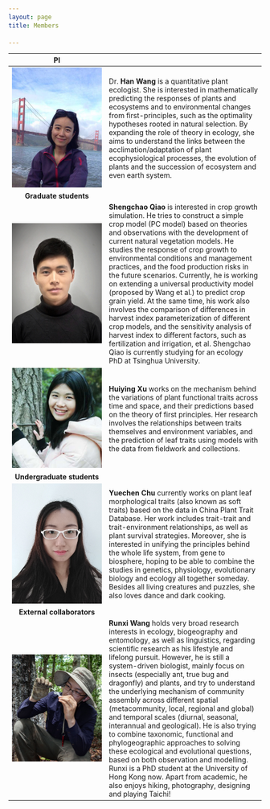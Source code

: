 ```yaml
---
layout: page
title: Members

---
```


|                    PI                    |                                          |
| :--------------------------------------: | :--------------------------------------- |
| ![wang](https://raw.githubusercontent.com/LPICEA/lpicea.github.io/master/screenshots/wanghan.jpeg) | Dr. **Han Wang** is a quantitative plant ecologist. She is interested in mathematically predicting the responses of plants and ecosystems and to environmental changes from first-principles, such as the optimality hypotheses rooted in natural selection. By expanding the role of theory in ecology, she aims to understand the links between the acclimation/adaptation of plant ecophysiological processes, the evolution of plants and the succession of ecosystem and even earth system. |
|        **Graduate&nbsp;students**        |                                          |
| ![Qiao](https://raw.githubusercontent.com/LPICEA/lpicea.github.io/master/screenshots/Qiao.png) | **Shengchao Qiao** is interested in crop growth simulation. He tries to construct a simple crop model (PC model) based on theories and observations with the development of current natural vegetation models. He studies the response of crop growth to environmental conditions and management practices, and the food production risks in the future scenarios. Currently, he is working on extending a universal productivity model (proposed by Wang et al.) to predict crop grain yield. At the same time, his work also involves the comparison of differences in harvest index parameterization of different crop models, and the sensitivity analysis of harvest index to different factors, such as fertilization and irrigation, et al. Shengchao Qiao is currently studying for an ecology PhD at Tsinghua University. |
| ![xu](https://raw.githubusercontent.com/LPICEA/lpicea.github.io/master/screenshots/xu.jpeg) | **Huiying Xu** works on the mechanism behind the variations of plant functional traits across time and space, and their predictions based on the theory of first principles. Her research involves the relationships between traits themselves and environment variables, and the prediction of leaf traits using models with the data from fieldwork and collections. |
|     **Undergraduate&nbsp;students**      |                                          |
| ![Chu](https://raw.githubusercontent.com/LPICEA/lpicea.github.io/master/screenshots/Chu.png) | **Yuechen Chu** currently works on plant leaf morphological traits (also known as soft traits) based on the data in China Plant Trait Database. Her work includes trait-trait and trait-environment relationships, as well as plant survival strategies. Moreover, she is interested in unifying the principles behind the whole life system, from gene to biosphere, hoping to be able to combine the studies in genetics, physiology, evolutionary biology and ecology all together someday. Besides all living creatures and puzzles, she also loves dance and dark cooking. |
|     **External&nbsp;collaborators**      |                                          |
| ![wangrunxi](https://raw.githubusercontent.com/LPICEA/lpicea.github.io/master/screenshots/wangrunxi.png) | **Runxi Wang** holds very broad research interests in ecology, biogeography and entomology, as well as linguistics, regarding scientific research as his lifestyle and lifelong pursuit. However, he is still a system-driven biologist, mainly focus on insects (especially ant, true bug and dragonfly) and plants, and try to understand the underlying mechanism of community assembly across different spatial (metacommunity, local, regional and global) and temporal scales (diurnal, seasonal, interannual and geological). He is also trying to combine taxonomic, functional and phylogeographic approaches to solving these ecological and evolutional questions, based on both observation and modelling. Runxi is a PhD student at the University of Hong Kong now. Apart from academic, he also enjoys hiking, photography, designing and playing Taichi! |

